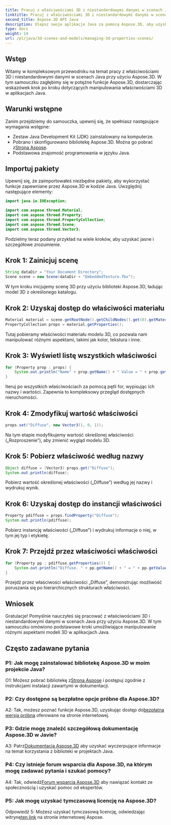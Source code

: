 ```yaml
---
title: Pracuj z właściwościami 3D i niestandardowymi danymi w scenach Java przy użyciu Aspose.3D
linktitle: Pracuj z właściwościami 3D i niestandardowymi danymi w scenach Java przy użyciu Aspose.3D
second_title: Aspose.3D API Java
description: Ulepsz swoje aplikacje Java za pomocą Aspose.3D, aby uzyskać płynną manipulację właściwościami 3D. Postępuj zgodnie z naszym samouczkiem, aby uzyskać wskazówki krok po kroku.
type: docs
weight: 14
url: /pl/java/3d-scenes-and-models/managing-3d-properties-scenes/
---
```

## Wstęp

Witamy w kompleksowym przewodniku na temat pracy z właściwościami 3D i niestandardowymi danymi w scenach Java przy użyciu Aspose.3D. W tym samouczku zagłębimy się w potężne funkcje Aspose.3D, dostarczając wskazówek krok po kroku dotyczących manipulowania właściwościami 3D w aplikacjach Java.

## Warunki wstępne

Zanim przejdziemy do samouczka, upewnij się, że spełniasz następujące wymagania wstępne:

- Zestaw Java Development Kit (JDK) zainstalowany na komputerze.
-  Pobrano i skonfigurowano bibliotekę Aspose.3D. Można go pobrać z[Strona Aspose](https://releases.aspose.com/3d/java/).
- Podstawowa znajomość programowania w języku Java.

## Importuj pakiety

Upewnij się, że zaimportowałeś niezbędne pakiety, aby wykorzystać funkcje zapewniane przez Aspose.3D w kodzie Java. Uwzględnij następujące elementy:

```java
import java.io.IOException;

import com.aspose.threed.Material;
import com.aspose.threed.Property;
import com.aspose.threed.PropertyCollection;
import com.aspose.threed.Scene;
import com.aspose.threed.Vector3;
```

Podzielmy teraz podany przykład na wiele kroków, aby uzyskać jasne i szczegółowe zrozumienie.

## Krok 1: Zainicjuj scenę

```java
String dataDir = "Your Document Directory";
Scene scene = new Scene(dataDir + "EmbeddedTexture.fbx");
```

W tym kroku inicjujemy scenę 3D przy użyciu biblioteki Aspose.3D, ładując model 3D z określonego katalogu.

## Krok 2: Uzyskaj dostęp do właściwości materiału

```java
Material material = scene.getRootNode().getChildNodes().get(0).getMaterial();
PropertyCollection props = material.getProperties();
```

Tutaj pobieramy właściwości materiału modelu 3D, co pozwala nam manipulować różnymi aspektami, takimi jak kolor, tekstura i inne.

## Krok 3: Wyświetl listę wszystkich właściwości

```java
for (Property prop : props) {
    System.out.println("Name" + prop.getName() + " Value = " + prop.getValue());
}
```

Iteruj po wszystkich właściwościach za pomocą pętli for, wypisując ich nazwy i wartości. Zapewnia to kompleksowy przegląd dostępnych nieruchomości.

## Krok 4: Zmodyfikuj wartość właściwości

```java
props.set("Diffuse", new Vector3(1, 0, 1));
```

Na tym etapie modyfikujemy wartość określonej właściwości („Rozproszenie”), aby zmienić wygląd modelu 3D.

## Krok 5: Pobierz właściwość według nazwy

```java
Object diffuse = (Vector3) props.get("Diffuse");
System.out.println(diffuse);
```

Pobierz wartość określonej właściwości („Diffuse”) według jej nazwy i wydrukuj wynik.

## Krok 6: Uzyskaj dostęp do instancji właściwości

```java
Property pdiffuse = props.findProperty("Diffuse");
System.out.println(pdiffuse);
```

Pobierz instancję właściwości („Diffuse”) i wydrukuj informacje o niej, w tym jej typ i etykietę.

## Krok 7: Przejdź przez właściwości właściwości

```java
for (Property pp : pdiffuse.getProperties()) {
    System.out.println("Diffuse. " + pp.getName() + " = " + pp.getValue());
}
```

Przejdź przez właściwości właściwości „Diffuse”, demonstrując możliwość poruszania się po hierarchicznych strukturach właściwości.

## Wniosek

Gratulacje! Pomyślnie nauczyłeś się pracować z właściwościami 3D i niestandardowymi danymi w scenach Java przy użyciu Aspose.3D. W tym samouczku omówiono podstawowe kroki umożliwiające manipulowanie różnymi aspektami modeli 3D w aplikacjach Java.

## Często zadawane pytania

### P1: Jak mogę zainstalować bibliotekę Aspose.3D w moim projekcie Java?

 O1: Możesz pobrać bibliotekę z[Strona Aspose](https://releases.aspose.com/3d/java/) i postępuj zgodnie z instrukcjami instalacji zawartymi w dokumentacji.

### P2: Czy dostępne są bezpłatne opcje próbne dla Aspose.3D?

 A2: Tak, możesz poznać funkcje Aspose.3D, uzyskując dostęp do[bezpłatna wersja próbna](https://releases.aspose.com/) oferowane na stronie internetowej.

### P3: Gdzie mogę znaleźć szczegółową dokumentację Aspose.3D w Javie?

 A3: Patrz[Dokumentacja Aspose.3D](https://reference.aspose.com/3d/java/) aby uzyskać wyczerpujące informacje na temat korzystania z biblioteki w projektach Java.

### P4: Czy istnieje forum wsparcia dla Aspose.3D, na którym mogę zadawać pytania i szukać pomocy?

A4: Tak, odwiedź[Forum wsparcia Aspose.3D](https://forum.aspose.com/c/3d/18) aby nawiązać kontakt ze społecznością i uzyskać pomoc od ekspertów.

### P5: Jak mogę uzyskać tymczasową licencję na Aspose.3D?

 Odpowiedź 5: Możesz uzyskać tymczasową licencję, odwiedzając witrynę[ten link](https://purchase.aspose.com/temporary-license/) na stronie internetowej Aspose.